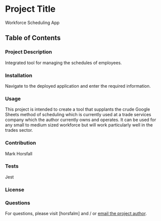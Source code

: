 
# **Project Title** 
Workforce Scheduling App

## Table of Contents

### Project Description
Integrated tool for managing the schedules of employees.

### Installation
Navigate to the deployed application and enter the required information.

### Usage
This project is intended to create a tool that supplants the crude Google Sheets method of scheduling which is currently used at a trade services company which the author currently owns and operates. It can be used for any small to medium sized workforce but will work particularly well in the trades sector.

### Contribution
Mark Horsfall

### Tests
Jest

### License

### Questions
For questions, please visit [horsfalm] and / or [email the project author](mailto:horsfalm@gmail.com).
     